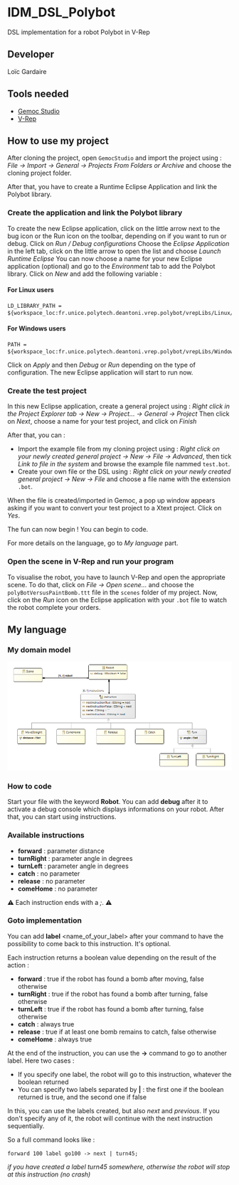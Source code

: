 # IDM_DSL_Polybot

DSL implementation for a robot Polybot in V-Rep

## Developer

Loïc Gardaire

## Tools needed

- [Gemoc Studio](https://ci.inria.fr/gemoc/job/gemoc-studio-eclipsefork/job/concurrency-coordination/lastSuccessfulBuild/artifact/gemoc-studio/gemoc_studio/releng/org.eclipse.gemoc.gemoc_studio.product/target/products/)
- [V-Rep](http://www.coppeliarobotics.com/downloads.html)

## How to use my project

After cloning the project, open `GemocStudio` and import the project using : *File -> Import -> General -> Projects From Folders or Archive* and choose the cloning project folder.

After that, you have to create a Runtime Eclipse Application and link the Polybot library.

### Create the application and link the Polybot library

To create the new Eclipse application, click on the little arrow next to the bug icon or the Run icon on the toolbar, depending on if you want to run or debug.
Click on *Run / Debug configurations*
Choose the *Eclipse Application* in the left tab, click on the little arrow to open the list and choose *Launch Runtime Eclipse*
You can now choose a name for your new Eclipse application (optional) and go to the *Environment* tab to add the Polybot library.
Click on *New* and add the following variable :

#### For Linux users

```
LD_LIBRARY_PATH = ${workspace_loc:fr.unice.polytech.deantoni.vrep.polybot/vrepLibs/Linux/64Bit}
```

#### For Windows users

```
PATH = ${workspace_loc:fr.unice.polytech.deantoni.vrep.polybot/vrepLibs/Windows/64Bit}
```

Click on *Apply* and then *Debug* or *Run* depending on the type of configuration.
The new Eclipse application will start to run now.

### Create the test project

In this new Eclipse application, create a general project using : *Right click in the Project Explorer tab -> New -> Project... -> General -> Project*
Then click on *Next*, choose a name for your test project, and click on *Finish*

After that, you can :

- Import the example file from my cloning project using : *Right click on your newly created general project -> New -> File -> Advanced*, then tick *Link to file in the system* and browse the example file nammed `test.bot`.
- Create your own file or the DSL using : *Right click on your newly created general project -> New -> File* and choose a file name with the extension `.bot`.

When the file is created/imported in Gemoc, a pop up window appears asking if you want to convert your test project to a Xtext project. Click on *Yes*.

The fun can now begin ! You can begin to code.

For more details on the language, go to *My language* part.

### Open the scene in V-Rep and run your program

To visualise the robot, you have to launch V-Rep and open the appropriate scene.
To do that, click on *File -> Open scene...* and choose the `polyBotVersusPaintBomb.ttt` file in the `scenes` folder of my project.
Now, click on the *Run* icon on the Eclipse application with your `.bot` file to watch the robot complete your orders.

## My language

### My domain model

<p align="center">
  <img src="https://raw.githubusercontent.com/lgardaire/IDM_DSL_Polybot/master/images/classes_diagram.png" />
</p>

### How to code

Start your file with the keyword **Robot**. You can add **debug** after it to activate a debug console which displays informations on your robot.
After that, you can start using instructions.

### Available instructions

- **forward** : parameter distance
- **turnRight** : parameter angle in degrees
- **turnLeft** : parameter angle in degrees
- **catch** : no parameter
- **release** : no parameter
- **comeHome** : no parameter
  
⚠ Each instruction ends with a *;*. ⚠

### Goto implementation

You can add **label** <name_of_your_label> after your command to have the possibility to come back to this instruction. It's optional.

Each instruction returns a boolean value depending on the result of the action :

- **forward** : true if the robot has found a bomb after moving, false otherwise
- **turnRight** : true if the robot has found a bomb after turning, false otherwise
- **turnLeft** : true if the robot has found a bomb after turning, false otherwise
- **catch** : always true
- **release** : true if at least one bomb remains to catch, false otherwise
- **comeHome** : always true
  
At the end of the instruction, you can use the **->** command to go to another label. Here two cases :

- If you specify one label, the robot will go to this instruction, whatever the boolean returned
- You can specify two labels separated by **|** : the first one if the boolean returned is true, and the second one if false
  
In this, you can use the labels created, but also *next* and *previous*.
If you don't specify any of it, the robot will continue with the next instruction sequentially.

So a full command looks like :
```
forward 100 label go100 -> next | turn45;
```

*if you have created a label turn45 somewhere, otherwise the robot will stop at this instruction (no crash)*
